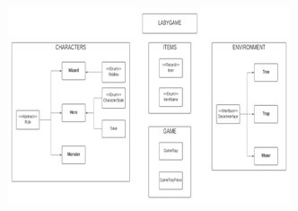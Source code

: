 <a href="https://github.com/Tailong-mb/Labygame_project/tree/emilien/doc">
    <img src="images/UML/LabyGameUml_petit.png" alt="UML" width="750" height="350">
  </a>
